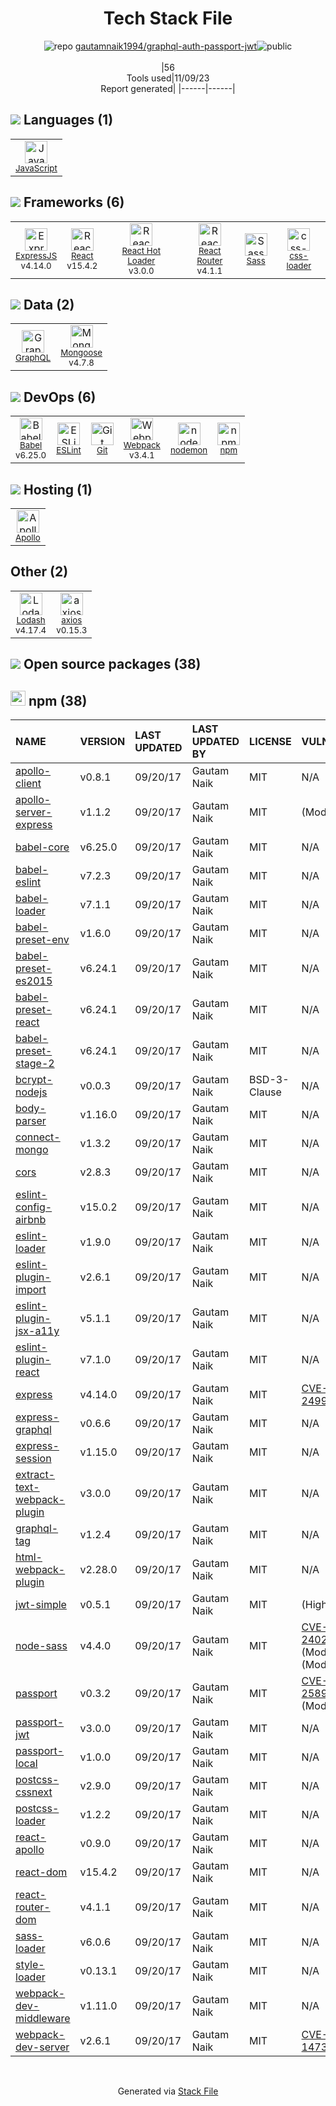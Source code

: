 <!--
--- Readme.md Snippet without images Start ---
## Tech Stack
gautamnaik1994/graphql-auth-passport-jwt is built on the following main stack:
- [React](https://reactjs.org/) – Javascript UI Libraries
- [ExpressJS](http://expressjs.com/) – Microframeworks (Backend)
- [Sass](http://sass-lang.com/) – CSS Pre-processors / Extensions
- [JavaScript](https://developer.mozilla.org/en-US/docs/Web/JavaScript) – Languages
- [Mongoose](http://mongoosejs.com/) – Object Document Mapper (ODM)
- [Webpack](http://webpack.js.org) – JS Build Tools / JS Task Runners
- [Lodash](https://lodash.com) – Javascript Utilities & Libraries
- [React Hot Loader](http://gaearon.github.io/react-hot-loader/) – JavaScript Framework Components
- [Babel](http://babeljs.io/) – JavaScript Compilers
- [ESLint](http://eslint.org/) – Code Review
- [React Router](https://github.com/rackt/react-router) – JavaScript Framework Components
- [GraphQL](http://graphql.org/) – Query Languages
- [axios](https://github.com/mzabriskie/axios) – Javascript Utilities & Libraries
- [Apollo](https://www.apollographql.com/) – Platform as a Service
- [nodemon](http://nodemon.io/) – node.js Application Monitoring
- [css-loader](https://github.com/webpack-contrib/css-loader) – CSS Pre-processors / Extensions

Full tech stack [here](/techstack.md)
--- Readme.md Snippet without images End ---

--- Readme.md Snippet with images Start ---
## Tech Stack
gautamnaik1994/graphql-auth-passport-jwt is built on the following main stack:
- <img width='25' height='25' src='https://img.stackshare.io/service/1020/OYIaJ1KK.png' alt='React'/> [React](https://reactjs.org/) – Javascript UI Libraries
- <img width='25' height='25' src='https://img.stackshare.io/service/1163/hashtag.png' alt='ExpressJS'/> [ExpressJS](http://expressjs.com/) – Microframeworks (Backend)
- <img width='25' height='25' src='https://img.stackshare.io/service/1171/jCR2zNJV.png' alt='Sass'/> [Sass](http://sass-lang.com/) – CSS Pre-processors / Extensions
- <img width='25' height='25' src='https://img.stackshare.io/service/1209/javascript.jpeg' alt='JavaScript'/> [JavaScript](https://developer.mozilla.org/en-US/docs/Web/JavaScript) – Languages
- <img width='25' height='25' src='https://img.stackshare.io/service/1231/0TXzZU7W_400x400.jpg' alt='Mongoose'/> [Mongoose](http://mongoosejs.com/) – Object Document Mapper (ODM)
- <img width='25' height='25' src='https://img.stackshare.io/service/1682/IMG_4636.PNG' alt='Webpack'/> [Webpack](http://webpack.js.org) – JS Build Tools / JS Task Runners
- <img width='25' height='25' src='https://img.stackshare.io/service/2438/lodash.png' alt='Lodash'/> [Lodash](https://lodash.com) – Javascript Utilities & Libraries
- <img width='25' height='25' src='https://img.stackshare.io/no-img-open-source.png' alt='React Hot Loader'/> [React Hot Loader](http://gaearon.github.io/react-hot-loader/) – JavaScript Framework Components
- <img width='25' height='25' src='https://img.stackshare.io/service/2739/-1wfGjNw.png' alt='Babel'/> [Babel](http://babeljs.io/) – JavaScript Compilers
- <img width='25' height='25' src='https://img.stackshare.io/service/3337/Q4L7Jncy.jpg' alt='ESLint'/> [ESLint](http://eslint.org/) – Code Review
- <img width='25' height='25' src='https://img.stackshare.io/service/3350/8261421.png' alt='React Router'/> [React Router](https://github.com/rackt/react-router) – JavaScript Framework Components
- <img width='25' height='25' src='https://img.stackshare.io/service/3820/12972006.png' alt='GraphQL'/> [GraphQL](http://graphql.org/) – Query Languages
- <img width='25' height='25' src='https://img.stackshare.io/no-img-open-source.png' alt='axios'/> [axios](https://github.com/mzabriskie/axios) – Javascript Utilities & Libraries
- <img width='25' height='25' src='https://img.stackshare.io/service/5508/CyUH653y.png' alt='Apollo'/> [Apollo](https://www.apollographql.com/) – Platform as a Service
- <img width='25' height='25' src='https://img.stackshare.io/service/5577/preview.png' alt='nodemon'/> [nodemon](http://nodemon.io/) – node.js Application Monitoring
- <img width='25' height='25' src='https://img.stackshare.io/service/8074/default_d2b16fd6997fb2e164de645a34f9b8d5a880d999.png' alt='css-loader'/> [css-loader](https://github.com/webpack-contrib/css-loader) – CSS Pre-processors / Extensions

Full tech stack [here](/techstack.md)
--- Readme.md Snippet with images End ---
-->
<div align="center">

# Tech Stack File
![](https://img.stackshare.io/repo.svg "repo") [gautamnaik1994/graphql-auth-passport-jwt](https://github.com/gautamnaik1994/graphql-auth-passport-jwt)![](https://img.stackshare.io/public_badge.svg "public")
<br/><br/>
|56<br/>Tools used|11/09/23 <br/>Report generated|
|------|------|
</div>

## <img src='https://img.stackshare.io/languages.svg'/> Languages (1)
<table><tr>
  <td align='center'>
  <img width='36' height='36' src='https://img.stackshare.io/service/1209/javascript.jpeg' alt='JavaScript'>
  <br>
  <sub><a href="https://developer.mozilla.org/en-US/docs/Web/JavaScript">JavaScript</a></sub>
  <br>
  <sub></sub>
</td>

</tr>
</table>

## <img src='https://img.stackshare.io/frameworks.svg'/> Frameworks (6)
<table><tr>
  <td align='center'>
  <img width='36' height='36' src='https://img.stackshare.io/service/1163/hashtag.png' alt='ExpressJS'>
  <br>
  <sub><a href="http://expressjs.com/">ExpressJS</a></sub>
  <br>
  <sub>v4.14.0</sub>
</td>

<td align='center'>
  <img width='36' height='36' src='https://img.stackshare.io/service/1020/OYIaJ1KK.png' alt='React'>
  <br>
  <sub><a href="https://reactjs.org/">React</a></sub>
  <br>
  <sub>v15.4.2</sub>
</td>

<td align='center'>
  <img width='36' height='36' src='https://img.stackshare.io/no-img-open-source.png' alt='React Hot Loader'>
  <br>
  <sub><a href="http://gaearon.github.io/react-hot-loader/">React Hot Loader</a></sub>
  <br>
  <sub>v3.0.0</sub>
</td>

<td align='center'>
  <img width='36' height='36' src='https://img.stackshare.io/service/3350/8261421.png' alt='React Router'>
  <br>
  <sub><a href="https://github.com/rackt/react-router">React Router</a></sub>
  <br>
  <sub>v4.1.1</sub>
</td>

<td align='center'>
  <img width='36' height='36' src='https://img.stackshare.io/service/1171/jCR2zNJV.png' alt='Sass'>
  <br>
  <sub><a href="http://sass-lang.com/">Sass</a></sub>
  <br>
  <sub></sub>
</td>

<td align='center'>
  <img width='36' height='36' src='https://img.stackshare.io/service/8074/default_d2b16fd6997fb2e164de645a34f9b8d5a880d999.png' alt='css-loader'>
  <br>
  <sub><a href="https://github.com/webpack-contrib/css-loader">css-loader</a></sub>
  <br>
  <sub></sub>
</td>

</tr>
</table>

## <img src='https://img.stackshare.io/databases.svg'/> Data (2)
<table><tr>
  <td align='center'>
  <img width='36' height='36' src='https://img.stackshare.io/service/3820/12972006.png' alt='GraphQL'>
  <br>
  <sub><a href="http://graphql.org/">GraphQL</a></sub>
  <br>
  <sub></sub>
</td>

<td align='center'>
  <img width='36' height='36' src='https://img.stackshare.io/service/1231/0TXzZU7W_400x400.jpg' alt='Mongoose'>
  <br>
  <sub><a href="http://mongoosejs.com/">Mongoose</a></sub>
  <br>
  <sub>v4.7.8</sub>
</td>

</tr>
</table>

## <img src='https://img.stackshare.io/devops.svg'/> DevOps (6)
<table><tr>
  <td align='center'>
  <img width='36' height='36' src='https://img.stackshare.io/service/2739/-1wfGjNw.png' alt='Babel'>
  <br>
  <sub><a href="http://babeljs.io/">Babel</a></sub>
  <br>
  <sub>v6.25.0</sub>
</td>

<td align='center'>
  <img width='36' height='36' src='https://img.stackshare.io/service/3337/Q4L7Jncy.jpg' alt='ESLint'>
  <br>
  <sub><a href="http://eslint.org/">ESLint</a></sub>
  <br>
  <sub></sub>
</td>

<td align='center'>
  <img width='36' height='36' src='https://img.stackshare.io/service/1046/git.png' alt='Git'>
  <br>
  <sub><a href="http://git-scm.com/">Git</a></sub>
  <br>
  <sub></sub>
</td>

<td align='center'>
  <img width='36' height='36' src='https://img.stackshare.io/service/1682/IMG_4636.PNG' alt='Webpack'>
  <br>
  <sub><a href="http://webpack.js.org">Webpack</a></sub>
  <br>
  <sub>v3.4.1</sub>
</td>

<td align='center'>
  <img width='36' height='36' src='https://img.stackshare.io/service/5577/preview.png' alt='nodemon'>
  <br>
  <sub><a href="http://nodemon.io/">nodemon</a></sub>
  <br>
  <sub></sub>
</td>

<td align='center'>
  <img width='36' height='36' src='https://img.stackshare.io/service/1120/lejvzrnlpb308aftn31u.png' alt='npm'>
  <br>
  <sub><a href="https://www.npmjs.com/">npm</a></sub>
  <br>
  <sub></sub>
</td>

</tr>
</table>

## <img src='https://img.stackshare.io/hosting.svg'/> Hosting (1)
<table><tr>
  <td align='center'>
  <img width='36' height='36' src='https://img.stackshare.io/service/5508/CyUH653y.png' alt='Apollo'>
  <br>
  <sub><a href="https://www.apollographql.com/">Apollo</a></sub>
  <br>
  <sub></sub>
</td>

</tr>
</table>

## Other (2)
<table><tr>
  <td align='center'>
  <img width='36' height='36' src='https://img.stackshare.io/service/2438/lodash.png' alt='Lodash'>
  <br>
  <sub><a href="https://lodash.com">Lodash</a></sub>
  <br>
  <sub>v4.17.4</sub>
</td>

<td align='center'>
  <img width='36' height='36' src='https://img.stackshare.io/no-img-open-source.png' alt='axios'>
  <br>
  <sub><a href="https://github.com/mzabriskie/axios">axios</a></sub>
  <br>
  <sub>v0.15.3</sub>
</td>

</tr>
</table>


## <img src='https://img.stackshare.io/group.svg' /> Open source packages (38)</h2>

## <img width='24' height='24' src='https://img.stackshare.io/service/1120/lejvzrnlpb308aftn31u.png'/> npm (38)

|NAME|VERSION|LAST UPDATED|LAST UPDATED BY|LICENSE|VULNERABILITIES|
|:------|:------|:------|:------|:------|:------|
|[apollo-client](https://www.npmjs.com/apollo-client)|v0.8.1|09/20/17|Gautam Naik |MIT|N/A|
|[apollo-server-express](https://www.npmjs.com/apollo-server-express)|v1.1.2|09/20/17|Gautam Naik |MIT|[](https://github.com/advisories/GHSA-w42g-7vfc-xf37) (Moderate)|
|[babel-core](https://www.npmjs.com/babel-core)|v6.25.0|09/20/17|Gautam Naik |MIT|N/A|
|[babel-eslint](https://www.npmjs.com/babel-eslint)|v7.2.3|09/20/17|Gautam Naik |MIT|N/A|
|[babel-loader](https://www.npmjs.com/babel-loader)|v7.1.1|09/20/17|Gautam Naik |MIT|N/A|
|[babel-preset-env](https://www.npmjs.com/babel-preset-env)|v1.6.0|09/20/17|Gautam Naik |MIT|N/A|
|[babel-preset-es2015](https://www.npmjs.com/babel-preset-es2015)|v6.24.1|09/20/17|Gautam Naik |MIT|N/A|
|[babel-preset-react](https://www.npmjs.com/babel-preset-react)|v6.24.1|09/20/17|Gautam Naik |MIT|N/A|
|[babel-preset-stage-2](https://www.npmjs.com/babel-preset-stage-2)|v6.24.1|09/20/17|Gautam Naik |MIT|N/A|
|[bcrypt-nodejs](https://www.npmjs.com/bcrypt-nodejs)|v0.0.3|09/20/17|Gautam Naik |BSD-3-Clause|N/A|
|[body-parser](https://www.npmjs.com/body-parser)|v1.16.0|09/20/17|Gautam Naik |MIT|N/A|
|[connect-mongo](https://www.npmjs.com/connect-mongo)|v1.3.2|09/20/17|Gautam Naik |MIT|N/A|
|[cors](https://www.npmjs.com/cors)|v2.8.3|09/20/17|Gautam Naik |MIT|N/A|
|[eslint-config-airbnb](https://www.npmjs.com/eslint-config-airbnb)|v15.0.2|09/20/17|Gautam Naik |MIT|N/A|
|[eslint-loader](https://www.npmjs.com/eslint-loader)|v1.9.0|09/20/17|Gautam Naik |MIT|N/A|
|[eslint-plugin-import](https://www.npmjs.com/eslint-plugin-import)|v2.6.1|09/20/17|Gautam Naik |MIT|N/A|
|[eslint-plugin-jsx-a11y](https://www.npmjs.com/eslint-plugin-jsx-a11y)|v5.1.1|09/20/17|Gautam Naik |MIT|N/A|
|[eslint-plugin-react](https://www.npmjs.com/eslint-plugin-react)|v7.1.0|09/20/17|Gautam Naik |MIT|N/A|
|[express](https://www.npmjs.com/express)|v4.14.0|09/20/17|Gautam Naik |MIT|[CVE-2022-24999](https://github.com/advisories/GHSA-hrpp-h998-j3pp) (High)|
|[express-graphql](https://www.npmjs.com/express-graphql)|v0.6.6|09/20/17|Gautam Naik |MIT|N/A|
|[express-session](https://www.npmjs.com/express-session)|v1.15.0|09/20/17|Gautam Naik |MIT|N/A|
|[extract-text-webpack-plugin](https://www.npmjs.com/extract-text-webpack-plugin)|v3.0.0|09/20/17|Gautam Naik |MIT|N/A|
|[graphql-tag](https://www.npmjs.com/graphql-tag)|v1.2.4|09/20/17|Gautam Naik |MIT|N/A|
|[html-webpack-plugin](https://www.npmjs.com/html-webpack-plugin)|v2.28.0|09/20/17|Gautam Naik |MIT|N/A|
|[jwt-simple](https://www.npmjs.com/jwt-simple)|v0.5.1|09/20/17|Gautam Naik |MIT|[](https://github.com/advisories/GHSA-8v5f-hp78-jgxq) (High)|
|[node-sass](https://www.npmjs.com/node-sass)|v4.4.0|09/20/17|Gautam Naik |MIT|[CVE-2020-24025](https://github.com/advisories/GHSA-r8f7-9pfq-mjmv) (Moderate)<br/>[](https://github.com/advisories/GHSA-9v62-24cr-58cx) (Moderate)|
|[passport](https://www.npmjs.com/passport)|v0.3.2|09/20/17|Gautam Naik |MIT|[CVE-2022-25896](https://github.com/advisories/GHSA-v923-w3x8-wh69) (Moderate)|
|[passport-jwt](https://www.npmjs.com/passport-jwt)|v3.0.0|09/20/17|Gautam Naik |MIT|N/A|
|[passport-local](https://www.npmjs.com/passport-local)|v1.0.0|09/20/17|Gautam Naik |MIT|N/A|
|[postcss-cssnext](https://www.npmjs.com/postcss-cssnext)|v2.9.0|09/20/17|Gautam Naik |MIT|N/A|
|[postcss-loader](https://www.npmjs.com/postcss-loader)|v1.2.2|09/20/17|Gautam Naik |MIT|N/A|
|[react-apollo](https://www.npmjs.com/react-apollo)|v0.9.0|09/20/17|Gautam Naik |MIT|N/A|
|[react-dom](https://www.npmjs.com/react-dom)|v15.4.2|09/20/17|Gautam Naik |MIT|N/A|
|[react-router-dom](https://www.npmjs.com/react-router-dom)|v4.1.1|09/20/17|Gautam Naik |MIT|N/A|
|[sass-loader](https://www.npmjs.com/sass-loader)|v6.0.6|09/20/17|Gautam Naik |MIT|N/A|
|[style-loader](https://www.npmjs.com/style-loader)|v0.13.1|09/20/17|Gautam Naik |MIT|N/A|
|[webpack-dev-middleware](https://www.npmjs.com/webpack-dev-middleware)|v1.11.0|09/20/17|Gautam Naik |MIT|N/A|
|[webpack-dev-server](https://www.npmjs.com/webpack-dev-server)|v2.6.1|09/20/17|Gautam Naik |MIT|[CVE-2018-14732](https://github.com/advisories/GHSA-cf66-xwfp-gvc4) (High)|

<br/>
<div align='center'>

Generated via [Stack File](https://github.com/apps/stack-file)
